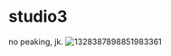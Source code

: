 # studio3
no peaking, jk.
![1328387898851983361](https://github.com/user-attachments/assets/5d90e545-d399-4b15-a432-6ab90e0cb9d0)
